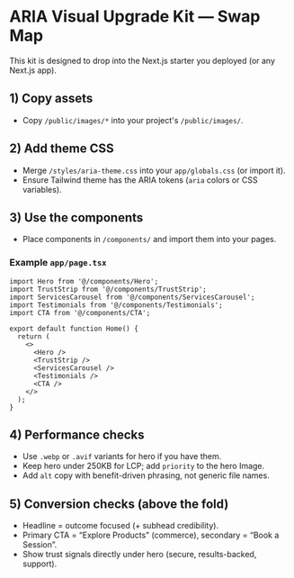 # ARIA Visual Upgrade Kit — Swap Map

This kit is designed to drop into the Next.js starter you deployed (or any Next.js app).

## 1) Copy assets
- Copy `/public/images/*` into your project's `/public/images/`.

## 2) Add theme CSS
- Merge `/styles/aria-theme.css` into your `app/globals.css` (or import it).
- Ensure Tailwind theme has the ARIA tokens (`aria` colors or CSS variables).

## 3) Use the components
- Place components in `/components/` and import them into your pages.

### Example `app/page.tsx`
```tsx
import Hero from '@/components/Hero';
import TrustStrip from '@/components/TrustStrip';
import ServicesCarousel from '@/components/ServicesCarousel';
import Testimonials from '@/components/Testimonials';
import CTA from '@/components/CTA';

export default function Home() {
  return (
    <>
      <Hero />
      <TrustStrip />
      <ServicesCarousel />
      <Testimonials />
      <CTA />
    </>
  );
}
```

## 4) Performance checks
- Use `.webp` or `.avif` variants for hero if you have them.
- Keep hero under 250KB for LCP; add `priority` to the hero Image.
- Add `alt` copy with benefit-driven phrasing, not generic file names.

## 5) Conversion checks (above the fold)
- Headline = outcome focused (+ subhead credibility).
- Primary CTA = “Explore Products” (commerce), secondary = “Book a Session”.
- Show trust signals directly under hero (secure, results-backed, support).
